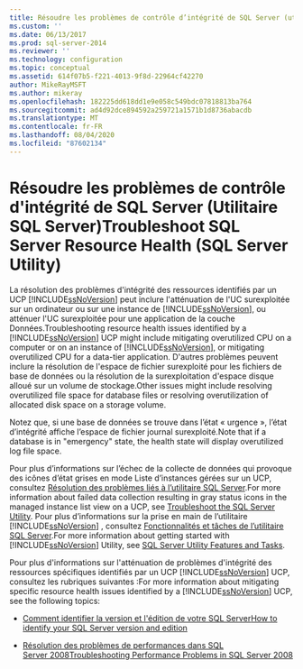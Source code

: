 ```yaml
---
title: Résoudre les problèmes de contrôle d’intégrité de SQL Server (utilitaire SQL Server) | Microsoft Docs
ms.custom: ''
ms.date: 06/13/2017
ms.prod: sql-server-2014
ms.reviewer: ''
ms.technology: configuration
ms.topic: conceptual
ms.assetid: 614f07b5-f221-4013-9f8d-22964cf42270
author: MikeRayMSFT
ms.author: mikeray
ms.openlocfilehash: 182225dd618dd1e9e058c549bdc07818813ba764
ms.sourcegitcommit: ad4d92dce894592a259721a1571b1d8736abacdb
ms.translationtype: MT
ms.contentlocale: fr-FR
ms.lasthandoff: 08/04/2020
ms.locfileid: "87602134"
---
```

# <a name="troubleshoot-sql-server-resource-health-sql-server-utility"></a><span data-ttu-id="6f13a-102">Résoudre les problèmes de contrôle d'intégrité de SQL Server (Utilitaire SQL Server)</span><span class="sxs-lookup"><span data-stu-id="6f13a-102">Troubleshoot SQL Server Resource Health (SQL Server Utility)</span></span>
  <span data-ttu-id="6f13a-103">La résolution des problèmes d'intégrité des ressources identifiés par un UCP [!INCLUDE[ssNoVersion](../../includes/ssnoversion-md.md)] peut inclure l'atténuation de l'UC surexploitée sur un ordinateur ou sur une instance de [!INCLUDE[ssNoVersion](../../includes/ssnoversion-md.md)], ou atténuer l'UC surexploitée pour une application de la couche Données.</span><span class="sxs-lookup"><span data-stu-id="6f13a-103">Troubleshooting resource health issues identified by a [!INCLUDE[ssNoVersion](../../includes/ssnoversion-md.md)] UCP might include mitigating overutilized CPU on a computer or on an instance of [!INCLUDE[ssNoVersion](../../includes/ssnoversion-md.md)], or mitigating overutilized CPU for a data-tier application.</span></span> <span data-ttu-id="6f13a-104">D'autres problèmes peuvent inclure la résolution de l'espace de fichier surexploité pour les fichiers de base de données ou la résolution de la surexploitation d'espace disque alloué sur un volume de stockage.</span><span class="sxs-lookup"><span data-stu-id="6f13a-104">Other issues might include resolving overutilized file space for database files or resolving overutilization of allocated disk space on a storage volume.</span></span>  
  
 <span data-ttu-id="6f13a-105">Notez que, si une base de données se trouve dans l’état « urgence », l’état d’intégrité affiche l’espace de fichier journal surexploité.</span><span class="sxs-lookup"><span data-stu-id="6f13a-105">Note that if a database is in "emergency" state, the health state will display overutilized log file space.</span></span>  
  
 <span data-ttu-id="6f13a-106">Pour plus d’informations sur l’échec de la collecte de données qui provoque des icônes d’état grises en mode Liste d’instances gérées sur un UCP, consultez [Résolution des problèmes liés à l’utilitaire SQL Server](../../database-engine/troubleshoot-the-sql-server-utility.md).</span><span class="sxs-lookup"><span data-stu-id="6f13a-106">For more information about failed data collection resulting in gray status icons in the managed instance list view on a UCP, see [Troubleshoot the SQL Server Utility](../../database-engine/troubleshoot-the-sql-server-utility.md).</span></span> <span data-ttu-id="6f13a-107">Pour plus d’informations sur la prise en main de l’utilitaire [!INCLUDE[ssNoVersion](../../includes/ssnoversion-md.md)] , consultez [Fonctionnalités et tâches de l’utilitaire SQL Server](sql-server-utility-features-and-tasks.md).</span><span class="sxs-lookup"><span data-stu-id="6f13a-107">For more information about getting started with [!INCLUDE[ssNoVersion](../../includes/ssnoversion-md.md)] Utility, see [SQL Server Utility Features and Tasks](sql-server-utility-features-and-tasks.md).</span></span>  
  
 <span data-ttu-id="6f13a-108">Pour plus d'informations sur l'atténuation de problèmes d'intégrité des ressources spécifiques identifiés par un UCP [!INCLUDE[ssNoVersion](../../includes/ssnoversion-md.md)] UCP, consultez les rubriques suivantes :</span><span class="sxs-lookup"><span data-stu-id="6f13a-108">For more information about mitigating specific resource health issues identified by a [!INCLUDE[ssNoVersion](../../includes/ssnoversion-md.md)] UCP, see the following topics:</span></span>  
  
-   [<span data-ttu-id="6f13a-109">Comment identifier la version et l'édition de votre SQL Server</span><span class="sxs-lookup"><span data-stu-id="6f13a-109">How to identify your SQL Server version and edition</span></span>](https://go.microsoft.com/fwlink/?LinkID=178504)  
  
-   [<span data-ttu-id="6f13a-110">Résolution des problèmes de performances dans SQL Server 2008</span><span class="sxs-lookup"><span data-stu-id="6f13a-110">Troubleshooting Performance Problems in SQL Server 2008</span></span>](https://go.microsoft.com/fwlink/?LinkId=151354)  
  
  
